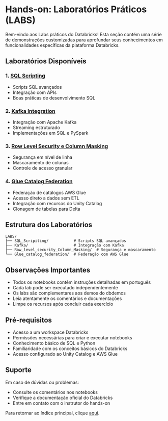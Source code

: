# Hands-on: Laboratórios Práticos (LABS)

Bem-vindo aos Labs práticos do Databricks! Esta seção contém uma série de demonstrações customizadas para aprofundar seus conhecimentos em funcionalidades específicas da plataforma Databricks.

## Laboratórios Disponíveis

### 1. <a href="$./README_SQL_Scripting.md">SQL Scripting</a>
- Scripts SQL avançados
- Integração com APIs
- Boas práticas de desenvolvimento SQL

### 2. <a href="$./README_Kafka.md">Kafka Integration</a>
- Integração com Apache Kafka
- Streaming estruturado
- Implementações em SQL e PySpark

### 3. <a href="$./README_RLS_CM.md">Row Level Security e Column Masking</a>
- Segurança em nível de linha
- Mascaramento de colunas
- Controle de acesso granular

### 4. <a href="$./README_Glue.md">Glue Catalog Federation</a>
- Federação de catálogos AWS Glue
- Acesso direto a dados sem ETL
- Integração com recursos do Unity Catalog
- Clonagem de tabelas para Delta

## Estrutura dos Laboratórios

```
LABS/
├── SQL_Scripiting/           # Scripts SQL avançados
├── Kafka/                    # Integração com Kafka
├── Row_level_security_Column_Masking/  # Segurança e mascaramento
└── Glue_catalog_federation/  # Federação com AWS Glue
```

## Observações Importantes

- Todos os notebooks contêm instruções detalhadas em português
- Cada lab pode ser executado independentemente
- Os labs são complementares aos demos do dbdemos
- Leia atentamente os comentários e documentações
- Limpe os recursos após concluir cada exercício

## Pré-requisitos

- Acesso a um workspace Databricks
- Permissões necessárias para criar e executar notebooks
- Conhecimento básico de SQL e Python
- Familiaridade com os conceitos básicos do Databricks
- Acesso configurado ao Unity Catalog e AWS Glue

## Suporte

Em caso de dúvidas ou problemas:
- Consulte os comentários nos notebooks
- Verifique a documentação oficial do Databricks
- Entre em contato com o instrutor do hands-on

Para retornar ao índice principal, clique <a href="$../README.md">aqui</a>. 
